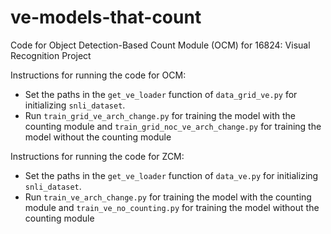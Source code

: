 # ve-models-that-count
 Code for Object Detection-Based Count Module (OCM) for 16824: Visual Recognition Project
 
 Instructions for running the code for OCM:
 - Set the paths in the `get_ve_loader` function of `data_grid_ve.py` for initializing `snli_dataset`.
 - Run `train_grid_ve_arch_change.py` for training the model with the counting module and `train_grid_noc_ve_arch_change.py` for training the model without the counting module

 Instructions for running the code for ZCM:
 - Set the paths in the `get_ve_loader` function of `data_ve.py` for initializing `snli_dataset`.
 - Run `train_ve_arch_change.py` for training the model with the counting module and `train_ve_no_counting.py` for training the model without the counting module
